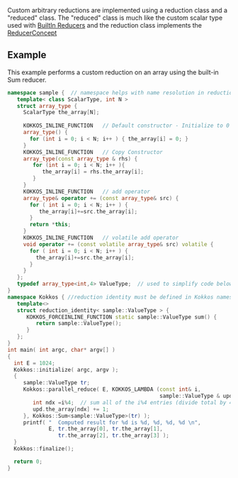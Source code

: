 Custom arbitrary reductions are implemented using a reduction class and a "reduced" class.  The "reduced" class is much like the custom scalar type used with [BuiltIn Reducers](Custom-Reductions%3A-Built-In-Reducers-with-Custom-Scalar-Types) and the reduction class implements the [ReducerConcept](Kokkos%3A%3AReducerConcept)


## Example

This example performs a custom reduction on an array using the built-in Sum reducer. 

```c++
namespace sample {  // namespace helps with name resolution in reduction identity 
   template< class ScalarType, int N >
   struct array_type {
     ScalarType the_array[N];
  
     KOKKOS_INLINE_FUNCTION   // Default constructor - Initialize to 0's
     array_type() { 
       for (int i = 0; i < N; i++ ) { the_array[i] = 0; }
     }
     KOKKOS_INLINE_FUNCTION   // Copy Constructor
     array_type(const array_type & rhs) { 
        for (int i = 0; i < N; i++ ){
           the_array[i] = rhs.the_array[i];
        }
     }
     KOKKOS_INLINE_FUNCTION   // add operator
     array_type& operator += (const array_type& src) {
       for ( int i = 0; i < N; i++ ) {
          the_array[i]+=src.the_array[i];
       }
       return *this;
     } 
     KOKKOS_INLINE_FUNCTION   // volatile add operator 
     void operator += (const volatile array_type& src) volatile {
       for ( int i = 0; i < N; i++ ) {
         the_array[i]+=src.the_array[i];
       }
     }
   };
   typedef array_type<int,4> ValueType;  // used to simplify code below
}
namespace Kokkos { //reduction identity must be defined in Kokkos namespace
   template<>
   struct reduction_identity< sample::ValueType > {
      KOKKOS_FORCEINLINE_FUNCTION static sample::ValueType sum() {
         return sample::ValueType();
      }
   };
}
int main( int argc, char* argv[] )
{
  int E = 1024;
  Kokkos::initialize( argc, argv );
  {
     sample::ValueType tr;         
     Kokkos::parallel_reduce( E, KOKKOS_LAMBDA (const int& i, 
                                                sample::ValueType & upd) {
        int ndx =i%4;  // sum all of the i%4 entries (divide total by 4)
        upd.the_array[ndx] += 1; 
     }, Kokkos::Sum<sample::ValueType>(tr) );
     printf( "  Computed result for %d is %d, %d, %d, %d \n", 
             E, tr.the_array[0], tr.the_array[1], 
                tr.the_array[2], tr.the_array[3] );
  }
  Kokkos::finalize();

  return 0;
}

```
 